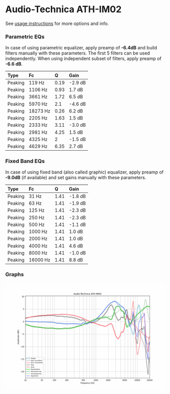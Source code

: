 # Audio-Technica ATH-IM02
See [usage instructions](https://github.com/jaakkopasanen/AutoEq#usage) for more options and info.

### Parametric EQs
In case of using parametric equalizer, apply preamp of **-6.4dB** and build filters manually
with these parameters. The first 5 filters can be used independently.
When using independent subset of filters, apply preamp of **-6.6 dB**.

| Type    | Fc       |    Q | Gain    |
|:--------|:---------|:-----|:--------|
| Peaking | 119 Hz   | 0.19 | -2.9 dB |
| Peaking | 1106 Hz  | 0.93 | 1.7 dB  |
| Peaking | 3661 Hz  | 1.72 | 6.5 dB  |
| Peaking | 5970 Hz  | 2.1  | -4.6 dB |
| Peaking | 18273 Hz | 0.26 | 6.2 dB  |
| Peaking | 2205 Hz  | 1.63 | 1.5 dB  |
| Peaking | 2333 Hz  | 3.11 | -3.0 dB |
| Peaking | 2981 Hz  | 4.25 | 1.5 dB  |
| Peaking | 4325 Hz  | 2    | -1.5 dB |
| Peaking | 4629 Hz  | 6.35 | 2.7 dB  |

### Fixed Band EQs
In case of using fixed band (also called graphic) equalizer, apply preamp of **-9.0dB**
(if available) and set gains manually with these parameters.

| Type    | Fc       |    Q | Gain    |
|:--------|:---------|:-----|:--------|
| Peaking | 31 Hz    | 1.41 | -1.8 dB |
| Peaking | 63 Hz    | 1.41 | -1.9 dB |
| Peaking | 125 Hz   | 1.41 | -2.3 dB |
| Peaking | 250 Hz   | 1.41 | -2.3 dB |
| Peaking | 500 Hz   | 1.41 | -1.1 dB |
| Peaking | 1000 Hz  | 1.41 | 1.0 dB  |
| Peaking | 2000 Hz  | 1.41 | 1.0 dB  |
| Peaking | 4000 Hz  | 1.41 | 4.6 dB  |
| Peaking | 8000 Hz  | 1.41 | -1.0 dB |
| Peaking | 16000 Hz | 1.41 | 8.8 dB  |

### Graphs
![](./Audio-Technica%20ATH-IM02.png)
